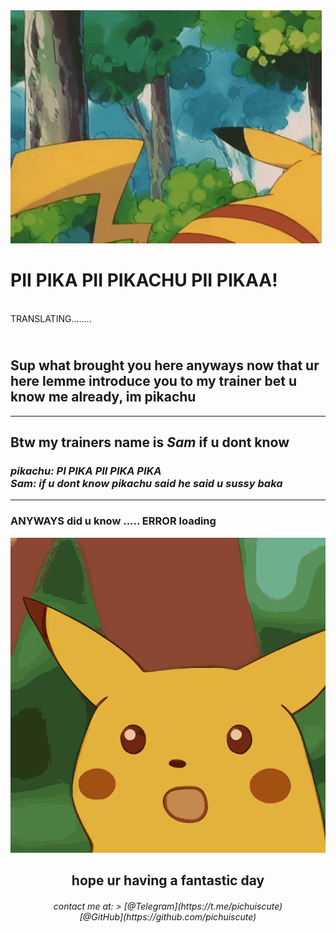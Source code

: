  <img src="/sup.gif" alt="hi">
<h1>PII PIKA PII PIKACHU PII PIKAA!</h1>
 <br>
 TRANSLATING........
 <h2><br>Sup what brought you here anyways now that ur here lemme introduce you to my trainer bet u know me already, im pikachu</h2>
    <hr> <h2><b>Btw my trainers name is <i>Sam</i> if u dont know</b>
</h2>

<p>
<p align="center">
<h3><i>pikachu: PI PIKA PII PIKA PIKA <br>
    Sam: if u dont know pikachu said he said u sussy baka</i></h3>
</p>
<hr>
<P>
    <h3> ANYWAYS did u know ..... ERROR loading </h3> 
</p>
<div align="center">
    <a href="https://www.youtube.com/watch?v=dQw4w9WgXcQ" target="_blank">
        <img src="pikachu.gif"
            alt="surprised"> </a> <br>
 <p> 
    <h2>hope ur having a fantastic day</h2>
<h6>contact me at: 
> [@Telegram](https://t.me/pichuiscute) <br> [@GitHub](https://github.com/pichuiscute)
    </p>
